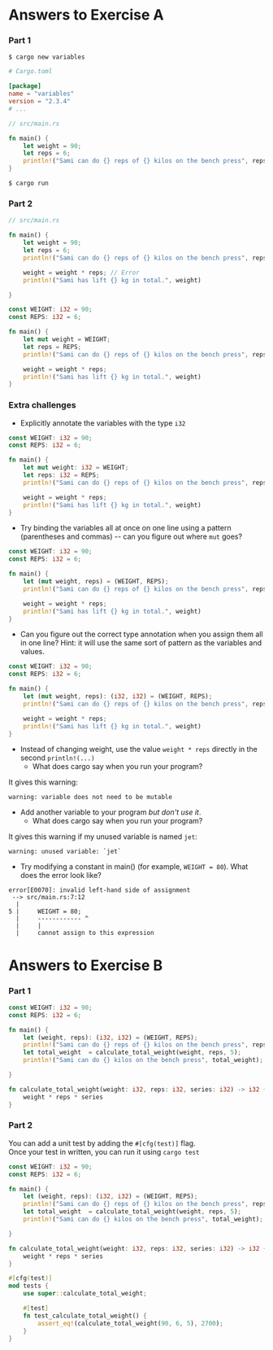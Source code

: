 # Answers to Exercise A

### Part 1

```shell
$ cargo new variables
```

```toml
# Cargo.toml

[package]
name = "variables"
version = "2.3.4"
# ...
```


```rust
// src/main.rs

fn main() {
    let weight = 90;
    let reps = 6;
    println!("Sami can do {} reps of {} kilos on the bench press", reps, weight);
}

```

```shell
$ cargo run
```

### Part 2

```rust
// src/main.rs

fn main() {
    let weight = 90;
    let reps = 6;
    println!("Sami can do {} reps of {} kilos on the bench press", reps, weight);

    weight = weight * reps; // Error
    println!("Sami has lift {} kg in total.", weight)

}
```


```rust
const WEIGHT: i32 = 90;
const REPS: i32 = 6;

fn main() {
    let mut weight = WEIGHT;
    let reps = REPS;
    println!("Sami can do {} reps of {} kilos on the bench press", reps, weight);

    weight = weight * reps; 
    println!("Sami has lift {} kg in total.", weight)
}
```

### Extra challenges

- Explicitly annotate the variables with the type `i32`

```rust
const WEIGHT: i32 = 90;
const REPS: i32 = 6;

fn main() {
    let mut weight: i32 = WEIGHT;
    let reps: i32 = REPS;
    println!("Sami can do {} reps of {} kilos on the bench press", reps, weight);

    weight = weight * reps; 
    println!("Sami has lift {} kg in total.", weight)
}
```

- Try binding the variables all at once on one line using a pattern (parentheses and commas) -- can you figure out where `mut` goes?

```rust
const WEIGHT: i32 = 90;
const REPS: i32 = 6;

fn main() {
    let (mut weight, reps) = (WEIGHT, REPS);
    println!("Sami can do {} reps of {} kilos on the bench press", reps, weight);

    weight = weight * reps; 
    println!("Sami has lift {} kg in total.", weight)
}

```

- Can you figure out the correct type annotation when you assign them all in one line? Hint: it will use the same sort of pattern as the variables and values.

```rust
const WEIGHT: i32 = 90;
const REPS: i32 = 6;

fn main() {
    let (mut weight, reps): (i32, i32) = (WEIGHT, REPS);
    println!("Sami can do {} reps of {} kilos on the bench press", reps, weight);

    weight = weight * reps; 
    println!("Sami has lift {} kg in total.", weight)
}
```

- Instead of changing weight, use the value `weight * reps` directly in the second `println!(...)`
  - What does cargo say when you run your program?  

It gives this warning:

```
warning: variable does not need to be mutable
```

- Add another variable to your program *but don't use it*.
  - What does cargo say when you run your program?  

It gives this warning if my unused variable is named `jet`:

```
warning: unused variable: `jet`
```

- Try modifying a constant in main() (for example, `WEIGHT = 80`). What does the error look like?

```
error[E0070]: invalid left-hand side of assignment
 --> src/main.rs:7:12
  |
5 |     WEIGHT = 80;
  |     ------------ ^
  |     |
  |     cannot assign to this expression
```


# Answers to Exercise B

### Part 1

```rust
const WEIGHT: i32 = 90;
const REPS: i32 = 6;

fn main() {
    let (weight, reps): (i32, i32) = (WEIGHT, REPS);
    println!("Sami can do {} reps of {} kilos on the bench press", reps, weight);
    let total_weight  = calculate_total_weight(weight, reps, 5);
    println!("Sami can do {} kilos on the bench press", total_weight);

}

fn calculate_total_weight(weight: i32, reps: i32, series: i32) -> i32 {
    weight * reps * series
}
```

### Part 2

You can add a unit test by adding the `#[cfg(test)]` flag.  
Once your test in written, you can run it using `cargo test`


```rust
const WEIGHT: i32 = 90;
const REPS: i32 = 6;

fn main() {
    let (weight, reps): (i32, i32) = (WEIGHT, REPS);
    println!("Sami can do {} reps of {} kilos on the bench press", reps, weight);
    let total_weight  = calculate_total_weight(weight, reps, 5);
    println!("Sami can do {} kilos on the bench press", total_weight);

}

fn calculate_total_weight(weight: i32, reps: i32, series: i32) -> i32 {
    weight * reps * series
}

#[cfg(test)]
mod tests {
    use super::calculate_total_weight;

    #[test]
    fn test_calculate_total_weight() {
        assert_eq!(calculate_total_weight(90, 6, 5), 2700);
    }
}
```
